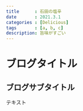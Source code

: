 ```yaml
---
title      : 石田の塩辛
date       : 2021.3.1
categories : [Delicious]
tags       : [a, b, c]
description: 旨味がすごい
---
```


# ブログタイトル
## ブログサブタイトル

テキスト